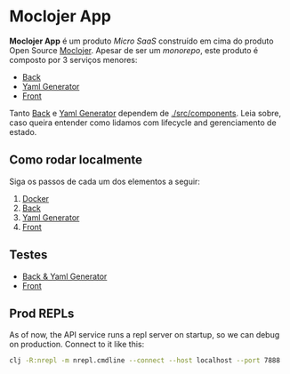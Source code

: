 # Moclojer App

**Moclojer App** é um produto *Micro SaaS* construído em cima do produto Open Source [Moclojer](https://github.com/moclojer/moclojer). Apesar de ser um *monorepo*, este produto é composto por 3 serviços menores:

- [Back](./src/back/README.md)
- [Yaml Generator](./src/yaml_generator/README.md)
- [Front](./src/front/README.md)

Tanto [Back](./src/back/README.md) e [Yaml Generator](./src/yaml_generator/README.md) dependem de [./src/components](./src/components/README.md). Leia sobre, caso queira entender como lidamos com lifecycle and gerenciamento de estado.

## Como rodar localmente

Siga os passos de cada um dos elementos a seguir:

1. [Docker](./docker/README.md#como-rodar-localmente)
2. [Back](./src/back/README.md#como-rodar-localmente)
3. [Yaml Generator](./src/back/README.md#como-rodar-localmente)
4. [Front](./src/front/README.md#como-rodar-localmente)

## Testes

- [Back & Yaml Generator](./test/README.md#back-&-yaml-generator)
- [Front](./test/README.MD#front)

## Prod REPLs

As of now, the API service runs a repl server on startup, so we can debug on production. Connect to it like this:

```bash
clj -R:nrepl -m nrepl.cmdline --connect --host localhost --port 7888
```
